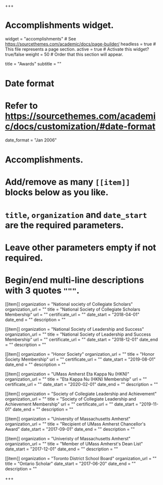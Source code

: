 +++
# Accomplishments widget.
widget = "accomplishments"  # See https://sourcethemes.com/academic/docs/page-builder/
headless = true  # This file represents a page section.
active = true  # Activate this widget? true/false
weight = 50  # Order that this section will appear.

title = "Awards"
subtitle = ""

# Date format
#   Refer to https://sourcethemes.com/academic/docs/customization/#date-format
date_format = "Jan 2006"

# Accomplishments.
#   Add/remove as many `[[item]]` blocks below as you like.
#   `title`, `organization` and `date_start` are the required parameters.
#   Leave other parameters empty if not required.
#   Begin/end multi-line descriptions with 3 quotes `"""`.

[[item]]
  organization = "National society of Collegiate Scholars"
  organization_url = ""
  title = "National Society of Collegiate Scholars Membership"
  url = ""
  certificate_url = ""
  date_start = "2018-04-01"
  date_end = ""
  description = ""

[[item]]
  organization = "National Society of Leadership and Success"
  organization_url = ""
  title = "National Society of Leadership and Success Membership"
  url = ""
  certificate_url = ""
  date_start = "2018-12-01"
  date_end = ""
  description = ""
  
[[item]]
  organization = "Honor Society"
  organization_url = ""
  title = "Honor Society Membership"
  url = ""
  certificate_url = ""
  date_start = "2019-08-01"
  date_end = ""
  description = ""
  
[[item]]
  organization = "UMass Amherst Eta Kappa Nu (HKN)"
  organization_url = ""
  title = "Eta Kappa Nu (HKN) Membership"
  url = ""
  certificate_url = ""
  date_start = "2020-02-01"
  date_end = ""
  description = ""
  
[[item]]
  organization = "Society of Collegiate Leadership and Achievement"
  organization_url = ""
  title = "Society of Collegiate Leadership and Achievement Membership"
  url = ""
  certificate_url = ""
  date_start = "2019-11-01"
  date_end = ""
  description = ""

[[item]]
  organization = "University of Massachusetts Amherst"
  organization_url = ""
  title = "Recipient of UMass Amherst Chancellor's Award"
  date_start = "2017-09-01"
  date_end = ""
  description = ""
  
[[item]]
  organization = "Univeristy of Massachusetts Amherst"
  organization_url = ""
  title = "Member of UMass Amherst's Dean List"
  date_start = "2017-12-01"
  date_end = ""
  description = ""
  
[[item]]
  organization = "Toronto District School Board"
  organization_url = ""
  title = "Ontario Scholar"
  date_start = "2017-06-20"
  date_end = ""
  description = ""

+++
